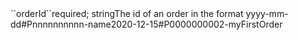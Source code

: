 <tr><td>``orderId``</td><td>required; string</td><td>The id of an order in the format yyyy-mm-dd#Pnnnnnnnnnn-name</td><td>2020-12-15#P0000000002-myFirstOrder</td><td></td></tr>
